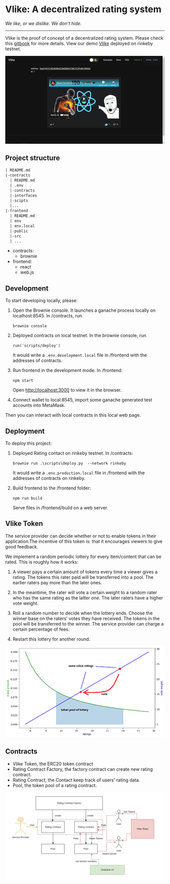 # Vlike: A decentralized rating system

*We like, or we dislike. We don't hide.*

---

Vlike is the proof of concept of a decentralized rating system.
Please check this [gitbook](https://chench53.gitbook.io/hackathon/) for more details. View our demo [Vlike](http://vlike.frontiech.com/) deployed on rinkeby testnet.

![Screen](screen.png)
 
## Project structure

```
| README.md
|-contracts
  | README.md
  | .env
  |-contracts
  |-interfaces
  |-scipts
  |...
|-frontend
  | README.md
  | env
  | env.local
  |-public
  |-src
  | ...
```

- contracts: 
    - brownie
- frontend:
    - react
    - web.js

## Development

To start developing locally, please:

1. Open the Brownie console. It launches a ganache process locally on localhost:8545. In /contracts, run

    `brownie console`

2. Deployed contracts on local testnet. In the brownie console, run

    `run('scripts/deploy')`

    It would write a `.env.development.local` file in /frontend with the addresses of contracts.

3. Run frontend in the development mode. In /frontend: 

    `npm start`

    Open [http://localhost:3000](http://localhost:3000) to view it in the browser.

4. Connect wallet to local:8545, import some ganache generated test accounts into MetaMask.

Then you can interact with local contracts in this local web page.


## Deployment

To deploy this project:

1. Deployed Rating contact on rinkeby testnet. In /contracts: 

    `brownie run .\scripts\deploy.py  --network rinkeby`

    It would write a `.env.production.local` file in /frontend with the addresses of contracts on rinkeby.

3. Build frontend to the /frontend folder:

    `npm run build`

    Serve files in /frontend/build on a web server.


## Vlike Token

The service provider can decide whether or not to enable tokens in their application.The incentive of this token is: that it encourages viewers to give good feedback. 

We implement a random periodic lottery for every item/content that can be rated. This is roughly how it works:

1. A viewer pays a certain amount of tokens every time a viewer gives a rating. The tokens this rater paid will be transferred into a pool. The earlier raters pay more than the later ones.

2. In the meantime, the rater will vote a certain weight to a random rater who has the same rating as the latter one. The later raters have a higher vote weight.

3. Roll a random number to decide when the lottery ends. Choose the winner base on the raters' votes they have received. The tokens in the pool will be transferred to the winner. The service provider can charge a certain percentage of fees.

4.  Restart this lottery for another round.

![plot](plot.png)

## Contracts

- Vlike Token, the ERC20 token contract
- Rating Contract Factory, the factory contract can create new rating contract.
- Rating Contract, the Contact keep track of users' rating data.
- Pool, the token pool of a rating contract.

![contracts](contracts.png)
